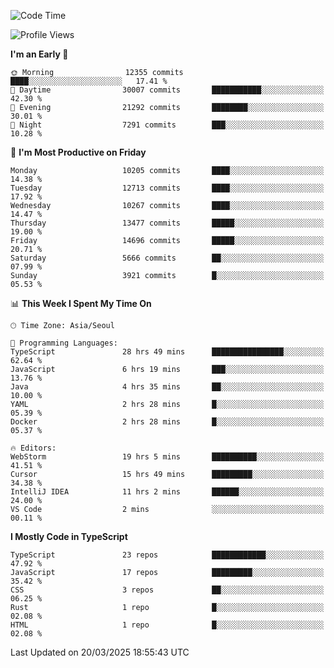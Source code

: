 <!--START_SECTION:waka-->
![Code Time](http://img.shields.io/badge/Code%20Time-7%2C470%20hrs%2036%20mins-blue)

![Profile Views](http://img.shields.io/badge/Profile%20Views-0-blue)

**I'm an Early 🐤** 

```text
🌞 Morning                12355 commits       ████░░░░░░░░░░░░░░░░░░░░░   17.41 % 
🌆 Daytime                30007 commits       ███████████░░░░░░░░░░░░░░   42.30 % 
🌃 Evening                21292 commits       ████████░░░░░░░░░░░░░░░░░   30.01 % 
🌙 Night                  7291 commits        ███░░░░░░░░░░░░░░░░░░░░░░   10.28 % 
```
📅 **I'm Most Productive on Friday** 

```text
Monday                   10205 commits       ████░░░░░░░░░░░░░░░░░░░░░   14.38 % 
Tuesday                  12713 commits       ████░░░░░░░░░░░░░░░░░░░░░   17.92 % 
Wednesday                10267 commits       ████░░░░░░░░░░░░░░░░░░░░░   14.47 % 
Thursday                 13477 commits       █████░░░░░░░░░░░░░░░░░░░░   19.00 % 
Friday                   14696 commits       █████░░░░░░░░░░░░░░░░░░░░   20.71 % 
Saturday                 5666 commits        ██░░░░░░░░░░░░░░░░░░░░░░░   07.99 % 
Sunday                   3921 commits        █░░░░░░░░░░░░░░░░░░░░░░░░   05.53 % 
```


📊 **This Week I Spent My Time On** 

```text
🕑︎ Time Zone: Asia/Seoul

💬 Programming Languages: 
TypeScript               28 hrs 49 mins      ████████████████░░░░░░░░░   62.64 % 
JavaScript               6 hrs 19 mins       ███░░░░░░░░░░░░░░░░░░░░░░   13.76 % 
Java                     4 hrs 35 mins       ██░░░░░░░░░░░░░░░░░░░░░░░   10.00 % 
YAML                     2 hrs 28 mins       █░░░░░░░░░░░░░░░░░░░░░░░░   05.39 % 
Docker                   2 hrs 28 mins       █░░░░░░░░░░░░░░░░░░░░░░░░   05.37 % 

🔥 Editors: 
WebStorm                 19 hrs 5 mins       ██████████░░░░░░░░░░░░░░░   41.51 % 
Cursor                   15 hrs 49 mins      █████████░░░░░░░░░░░░░░░░   34.38 % 
IntelliJ IDEA            11 hrs 2 mins       ██████░░░░░░░░░░░░░░░░░░░   24.00 % 
VS Code                  2 mins              ░░░░░░░░░░░░░░░░░░░░░░░░░   00.11 % 
```

**I Mostly Code in TypeScript** 

```text
TypeScript               23 repos            ████████████░░░░░░░░░░░░░   47.92 % 
JavaScript               17 repos            █████████░░░░░░░░░░░░░░░░   35.42 % 
CSS                      3 repos             ██░░░░░░░░░░░░░░░░░░░░░░░   06.25 % 
Rust                     1 repo              █░░░░░░░░░░░░░░░░░░░░░░░░   02.08 % 
HTML                     1 repo              █░░░░░░░░░░░░░░░░░░░░░░░░   02.08 % 
```




 Last Updated on 20/03/2025 18:55:43 UTC
<!--END_SECTION:waka-->
